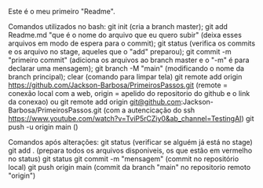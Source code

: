 Este é o meu primeiro "Readme".

Comandos utilizados no bash: 
    git init (cria a branch master);
    git add Readme.md "que é o nome do arquivo que eu quero subir" (deixa esses arquivos em modo de espera para o commit);
    git status (verifica os commits e os arquivo no stage, aqueles que o "add" preparou);
    git commit -m "primeiro commit" (adiciona os arquivos ao branch master e o "-m" é para declarar uma mensagem);
    git branch -M "main" (modificando o nome da branch principal);
    clear (comando para limpar tela)
    git remote add origin https://github.com/Jackson-Barbosa/PrimeirosPassos.git (remote = conexão local com a web, origin = apelido do repositorio do github e o link da conexao)
    ou git remote add origin git@github.com:Jackson-Barbosa/PrimeirosPassos.git (com a autencicação do ssh https://www.youtube.com/watch?v=TviP5rCZiy0&ab_channel=TestingAI)
    git push -u origin main ()

Comandos após alterações:
    git status (verificar se alguém já está no stage)
    git add . (prepara todos os arquivos disponiveis, os que estão em vermelho no status)
    git status
    git commit -m "mensagem" (commit no repositório local)
    git push origin main (commit da branch "main" no repositorio remoto "origin")



